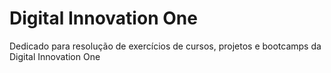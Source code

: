 # Digital Innovation One
Dedicado para resolução de exercícios de cursos, projetos e bootcamps da Digital Innovation One
